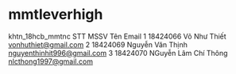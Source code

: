 # mmtleverhigh
khtn_18hcb_mmtnc
STT 	MSSV 	Tên 					Email
1 	18424066 	Võ Như Thiết 			vonhuthiet@gmail.com
2 	18424069 	Nguyễn Văn Thịnh 		nguyenthinhit996@gmail.com
3 	18424070 	NGuyễn Lâm Chí Thông 	nlcthong1997@gmail.com
